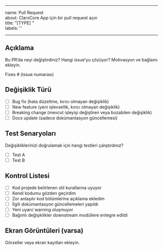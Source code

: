 <!-- .github/PULL_REQUEST_TEMPLATE.md -->
---
name: Pull Request  
about: ClarxCore App için bir pull request açın  
title: "[TYPE] "  
labels: ''

---

## Açıklama
Bu PR’da neyi değiştirdiniz? Hangi issue’yu çözüyor? Motivasyon ve bağlamı ekleyin.

Fixes # (issue numarası)

## Değişiklik Türü
- [ ] Bug fix (hata düzeltme, kırıcı olmayan değişiklik)
- [ ] New feature (yeni işlevsellik, kırıcı olmayan değişiklik)
- [ ] Breaking change (mevcut işleyişi değiştiren veya bozabilen değişiklik)
- [ ] Docs update (sadece dokümantasyon güncellemesi)

## Test Senaryoları
Değişikliklerinizi doğrulamak için hangi testleri çalıştırdınız?
- [ ] Test A
- [ ] Test B

## Kontrol Listesi
- [ ] Kod projede belirlenen stil kurallarına uyuyor
- [ ] Kendi kodumu gözden geçirdim
- [ ] Zor anlaşılır kod bölümlerine açıklama ekledim
- [ ] İlgili dokümantasyon güncellemeleri yapıldı
- [ ] Yeni uyarı/ warning oluşmuyor
- [ ] Bağımlı değişiklikler downstream modüllere entegre edildi

## Ekran Görüntüleri (varsa)
Görseller veya ekran kayıtları ekleyin.
